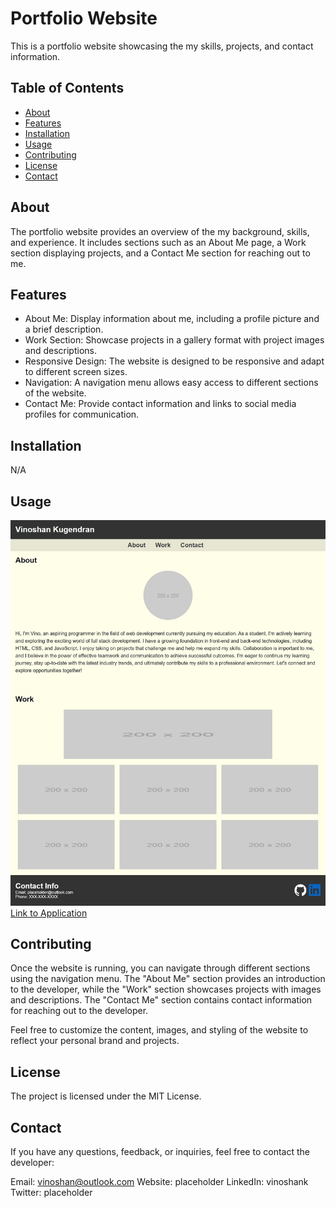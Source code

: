 # Portfolio Website

This is a portfolio website showcasing the my skills, projects, and contact information.

## Table of Contents

- [About](#about)
- [Features](#features)
- [Installation](#installation)
- [Usage](#usage)
- [Contributing](#contributing)
- [License](#license)
- [Contact](#contact)

## About

The portfolio website provides an overview of the my background, skills, and experience. It includes sections such as an About Me page, a Work section displaying projects, and a Contact Me section for reaching out to me.

## Features

- About Me: Display information about me, including a profile picture and a brief description.
- Work Section: Showcase projects in a gallery format with project images and descriptions.
- Responsive Design: The website is designed to be responsive and adapt to different screen sizes.
- Navigation: A navigation menu allows easy access to different sections of the website.
- Contact Me: Provide contact information and links to social media profiles for communication.

## Installation

N/A

## Usage

![Screenshot of Website](./assets/imgs/screenshot.jpeg?raw=true "Screenshot")
[Link to Application](https://github.com/Vinoshan/Challenge-2-Portfolio)

## Contributing

Once the website is running, you can navigate through different sections using the navigation menu. The "About Me" section provides an introduction to the developer, while the "Work" section showcases projects with images and descriptions. The "Contact Me" section contains contact information for reaching out to the developer.

Feel free to customize the content, images, and styling of the website to reflect your personal brand and projects.

## License

The project is licensed under the MIT License.

## Contact

If you have any questions, feedback, or inquiries, feel free to contact the developer:

Email: vinoshan@outlook.com
Website: placeholder
LinkedIn: vinoshank
Twitter: placeholder

